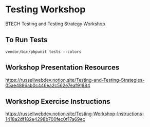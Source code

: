 # Testing Workshop
BTECH Testing and Testing Strategy Workshop

## To Run Tests
`vendor/bin/phpunit tests --colors`

## Workshop Presentation Resources
https://russellwebdev.notion.site/Testing-and-Testing-Strategies-05ae4886ab0c446ea2c562e7eaf91884

## Workshop Exercise Instructions
https://russellwebdev.notion.site/Testing-Workshop-Instructions-1418a2df182e4298b700fec0f17a69ec